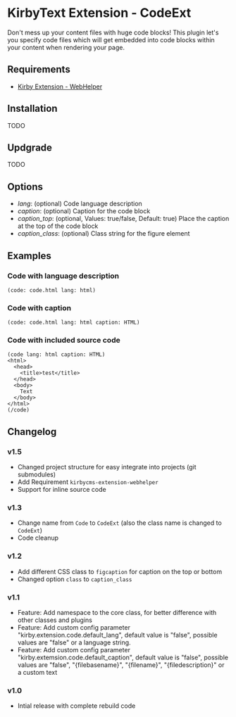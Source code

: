 # KirbyText Extension - CodeExt

Don't mess up your content files with huge code blocks! This plugin let's you specify code files which will get embedded into code blocks within your content when rendering your page.

## Requirements

* [Kirby Extension - WebHelper](https://github.com/fanningert/kirbycms-extension-webhelper)

## Installation

TODO

## Updgrade

TODO

## Options

* *lang*: (optional) Code language description
* *caption*: (optional) Caption for the code block
* *caption_top*: (optional, Values: true/false, Default: true) Place the caption at the top of the code block
* *caption_class*: (optional) Class string for the figure element

## Examples

### Code with language description

```
(code: code.html lang: html)
```

### Code with caption

```
(code: code.html lang: html caption: HTML)
```

### Code with included source code

```
(code lang: html caption: HTML)
<html>
  <head>
    <title>test</title>
  </head>
  <body>
    Text
  </body>
</html>
(/code)
```


## Changelog

### v1.5

* Changed project structure for easy integrate into projects (git submodules)
* Add Requirement `kirbycms-extension-webhelper`
* Support for inline source code

### v1.3
 
* Change name from `Code` to `CodeExt` (also the class name is changed to `CodeExt`)
* Code cleanup

### v1.2

* Add different CSS class to `figcaption` for caption on the top or bottom
* Changed option `class` to `caption_class`

### v1.1 

* Feature: Add namespace to the core class, for better difference with other classes and plugins
* Feature: Add custom config parameter "kirby.extension.code.default_lang", default value is "false", possible values are "false" or a language string.
* Feature: Add custom config parameter "kirby.extemsion.code.default_caption", default value is "false", possible values are "false", "{filebasename}", "{filename}", "{filedescription}" or a custom text

### v1.0

* Intial release with complete rebuild code